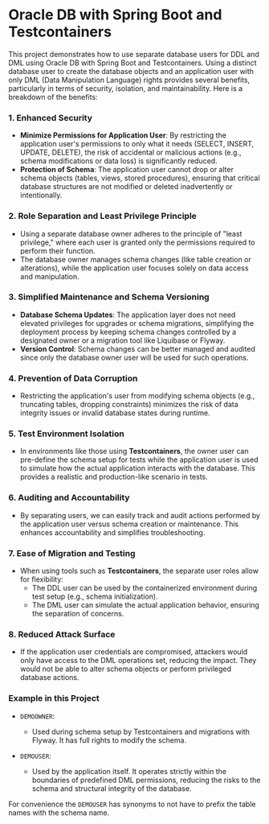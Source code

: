 # Oracle DB with Spring Boot and Testcontainers

This project demonstrates how to use separate database users for DDL and DML using Oracle DB with Spring Boot and
Testcontainers. Using a distinct database user to create the database objects and an application user with
only DML (Data Manipulation Language) rights provides several benefits, particularly in terms of security, isolation,
and maintainability. Here is a breakdown of the benefits:

### 1. Enhanced Security

- **Minimize Permissions for Application User**: By restricting the application user's permissions to only what it
  needs (SELECT, INSERT, UPDATE, DELETE), the risk of accidental or malicious actions (e.g., schema modifications or
  data loss) is significantly reduced.
- **Protection of Schema**: The application user cannot drop or alter schema objects (tables, views, stored procedures),
  ensuring that critical database structures are not modified or deleted inadvertently or intentionally.

### 2. Role Separation and Least Privilege Principle

- Using a separate database owner adheres to the principle of "least privilege," where each user is granted only the
  permissions required to perform their function.
- The database owner manages schema changes (like table creation or alterations), while the application user focuses
  solely on data access and manipulation.

### 3. Simplified Maintenance and Schema Versioning

- **Database Schema Updates**: The application layer does not need elevated privileges for upgrades or schema
  migrations, simplifying the deployment process by keeping schema changes controlled by a designated owner or a
  migration tool like Liquibase or Flyway.
- **Version Control**: Schema changes can be better managed and audited since only the database owner user will be used
  for such operations.

### 4. Prevention of Data Corruption

- Restricting the application's user from modifying schema objects (e.g., truncating tables, dropping constraints)
  minimizes the risk of data integrity issues or invalid database states during runtime.

### 5. Test Environment Isolation

- In environments like those using **Testcontainers**, the owner user can pre-define the schema setup for tests while
  the application user is used to simulate how the actual application interacts with the database. This provides a
  realistic and production-like scenario in tests.

### 6. Auditing and Accountability

- By separating users, we can easily track and audit actions performed by the application user versus schema
  creation or maintenance. This enhances accountability and simplifies troubleshooting.

### 7. Ease of Migration and Testing

- When using tools such as **Testcontainers**, the separate user roles allow for flexibility:
    - The DDL user can be used by the containerized environment during test setup (e.g., schema initialization).
    - The DML user can simulate the actual application behavior, ensuring the separation of concerns.

### 8. Reduced Attack Surface

- If the application user credentials are compromised, attackers would only have access to the DML operations set,
  reducing the impact. They would not be able to alter schema objects or perform privileged database actions.

### Example in this Project

- `DEMOOWNER`:
    - Used during schema setup by Testcontainers and migrations with Flyway. It has full rights to modify the schema.

- `DEMOUSER`:
    - Used by the application itself. It operates strictly within the boundaries of predefined DML permissions, reducing
      the risks to the schema and structural integrity of the database.

For convenience the `DEMOUSER` has synonyms to not have to prefix the table names with the schema name.

